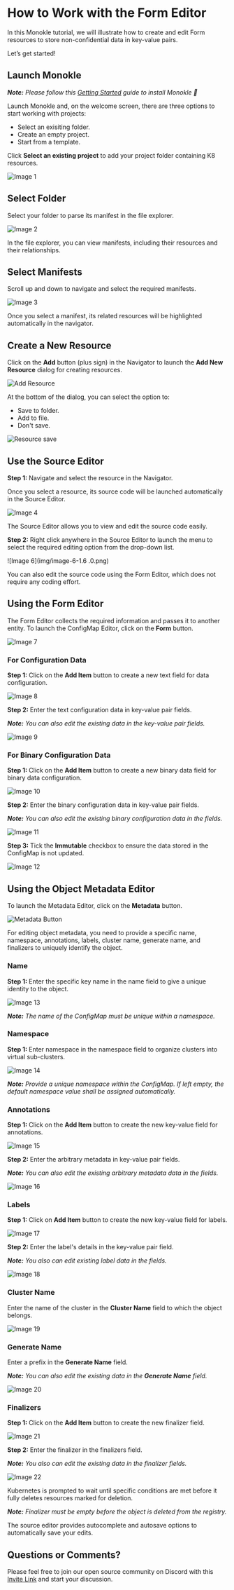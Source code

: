 # How to Work with the Form Editor

In this Monokle tutorial, we will illustrate how to create and edit Form resources to store non-confidential 
data in key-value pairs.       

Let’s get started! 

## **Launch Monokle**

<em>**Note:** Please follow this [Getting Started](../getting-started.md) guide to install Monokle 🚀</em>

Launch Monokle and, on the welcome screen, there are three options to start working with projects:

 - Select an exisiting folder.
 - Create an empty project.
 - Start from a template.
 
 Click **Select an existing project** to add your project folder containing K8 resources. 

![Image 1](img/image-1-1.6.0.png)

## **Select Folder**

Select your folder to parse its manifest in the file explorer. 

![Image 2](img/image-2-1.6.0.png)

In the file explorer, you can view manifests, including their resources and their relationships.

## **Select Manifests**

Scroll up and down to navigate and select the required manifests. 

![Image 3](img/imaged-3-1.6.0.gif)

Once you select a manifest, its related resources will be highlighted automatically in the navigator.

## **Create a New Resource**

Click on the **Add** button (plus sign) in the Navigator to launch the **Add New Resource** dialog for creating resources. 

![Add Resource](img/config-map-add-resource-1.5.0.png)

At the bottom of the dialog, you can select the option to:
- Save to folder.
- Add to file.
- Don't save.

![Resource save](img/add-resource-save-options-1.5.0.png)

## **Use the Source Editor** 

**Step 1:** Navigate and select the resource in the Navigator.  

Once you select a resource, its source code will be launched automatically in the Source Editor. 

![Image 4](img/image-4-1.6.0.png)

The Source Editor allows you to view and edit the source code easily. 

**Step 2:** Right click anywhere in the Source Editor to launch the menu to select the required editing option from the drop-down list.

![Image 6](img/image-6-1.6 .0.png)

You can also edit the source code using the Form Editor, which does not require any coding effort.

## **Using the Form Editor**

The Form Editor collects the required information and passes it to another entity. To launch the ConfigMap Editor, click on the **Form** button. 

![Image 7](img/image-7-1.6.0.png)

### **For Configuration Data**

**Step 1:** Click on the **Add Item** button to create a new text field for data configuration.

![Image 8](img/image-8-1.6.0.png)

**Step 2:** Enter the text configuration data in key-value pair fields.

<em>**Note:** You can also edit the existing data in the key-value pair fields.</em>

![Image 9](img/image-9-1.6.0.png)

### **For Binary Configuration Data** 

**Step 1:** Click on the **Add Item** button to create a new binary data field for binary data configuration.

![Image 10](img/image-10-1.6.0.png)

**Step 2:** Enter the binary configuration data in key-value pair fields.

<em>**Note:** You can also edit the existing binary configuration data in the fields.</em> 

![Image 11](img/image-11-1.6.0.png)

**Step 3:** Tick the **Immutable** checkbox to ensure the data stored in the ConfigMap is not updated. 

![Image 12](img/image-12.png)

## **Using the Object Metadata Editor**

To launch the Metadata Editor, click on the **Metadata** button.

![Metadata Button](img/metadata-button-image-1.6.0.png)

For editing object metadata, you need to provide a specific name, namespace, annotations, labels, cluster name, generate name, and finalizers to uniquely identify the object.  

### **Name**

**Step 1:** Enter the specific key name in the name field to give a unique identity to the object.

![Image 13](img/image-13-1.6.0.png)

<em>**Note:** The name of the ConfigMap must be unique within a namespace.</em>

### **Namespace**

**Step 1:** Enter namespace in the namespace field to organize clusters into virtual sub-clusters. 

![Image 14](img/image-14-1.6.0.png)

<em>**Note:** Provide a unique namespace within the ConfigMap. If left empty, the default namespace value shall be assigned automatically.</em> 

### **Annotations**

**Step 1:** Click on the **Add Item** button to create the new key-value field for annotations. 

![Image 15](img/image-15-1.6.0.png)

**Step 2:** Enter the arbitrary metadata in key-value pair fields.

<em>**Note:** You can also edit the existing arbitrary metadata data in the fields.</em> 

![Image 16](img/image-16-1.6.0.png)

### **Labels**

**Step 1:** Click on **Add Item** button to create the new key-value field for labels.

![Image 17](img/image-17-1.6.0.png)

**Step 2:** Enter the label's details in the key-value pair field.

<em>**Note:**  You also can edit existing label data in the fields.</em> 

![Image 18](img/image-18-1.6.0.png)

### **Cluster Name**

Enter the name of the cluster in the **Cluster Name** field to which the object belongs.

![Image 19](img/image-19-1.6.0.png)

### **Generate Name**

Enter a prefix in the **Generate Name** field.

<em>**Note:** You can also edit the existing data in the **Generate Name** field.</em> 

![Image 20](img/image-20-1.6.0.png)

### **Finalizers**

**Step 1:** Click on the **Add Item** button to create the new finalizer field.

![Image 21](img/image-21-1.6.0.png)

**Step 2:** Enter the finalizer in the finalizers field. 

<em>**Note:** You also can edit the existing data in the finalizer fields.</em> 

![Image 22](img/image-22-1.6.0.png)

Kubernetes is prompted to wait until specific conditions are met before it fully deletes resources marked for deletion.

<em>**Note:** Finalizer must be empty before the object is deleted from the registry.</em> 

The source editor provides autocomplete and autosave options to automatically save your edits. 
                 
## **Questions or Comments?**

Please feel free to join our open source community on Discord with this [Invite Link](https://discord.gg/6zupCZFQbe) and start your discussion. 
